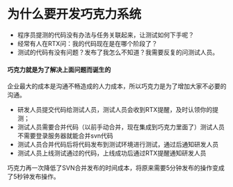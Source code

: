 
# 为什么要开发巧克力系统

* 程序员提测的代码没有办法与任务关联起来，让测试如何下手呢？
* 经常有人在RTX问：我的代码现在是在哪个阶段了？
* 测试的代码有没有问题？发布了我怎么不知道？我需要反复的问测试人员。

#### 巧克力就是为了解决上面问题而诞生的

企业最大的成本是沟通不畅造成的人力成本，所以巧克力是为了增加大家不必要的沟通。

* 研发人员提交代码给测试人员，测试人员会收到RTX提醒，及时认领你的提测；
* 测试人员需要合并代码（以前手动合并，现在集成到巧克力里面了）测试人员不需要登录服务器就能合并svn代码
* 测试人员合并代码后将代码发布到测试环境进行测试，通过后通知研发人员
* 测试人员上线测试通过的代码，上线成功后通过RTX提醒通知研发人员

巧克力再一次降低了SVN合并发布的时间成本，将原来需要5分钟发布的操作变成了5秒钟发布操作。
